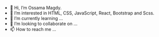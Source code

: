 - 👋 Hi, I’m Ossama Magdy.
-  👀 I’m interested in HTML, CSS, JavaScript, React, Bootstrap and Scss.
- 🌱 I’m currently learning ...
- 💞️ I’m looking to collaborate on ...
- 📫 How to reach me ...

<!---
osos0/osos0 is a ✨ special ✨ repository because its `README.md` (this file) appears on your GitHub profile.
You can click the Preview link to take a look at your changes.
--->
